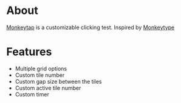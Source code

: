 # About

[Monkeytap](deivismdev.github.io/monkeytap/) is a customizable clicking test. Inspired by [Monkeytype](monkeytype.com)

# Features

- Multiple grid options
- Custom tile number
- Custom gap size between the tiles
- Custom active tile number
- Custom timer
